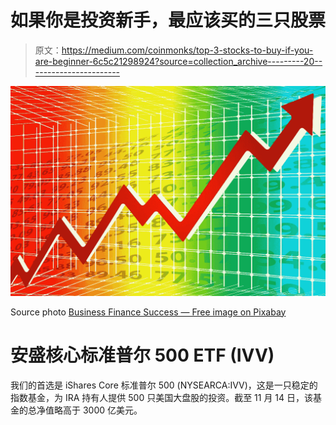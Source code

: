 # 如果你是投资新手，最应该买的三只股票

> 原文：<https://medium.com/coinmonks/top-3-stocks-to-buy-if-you-are-beginner-6c5c21298924?source=collection_archive---------20----------------------->

![](img/5483bbc8ea8da91d2461001743bf1dab.png)

Source photo [Business Finance Success — Free image on Pixabay](https://pixabay.com/illustrations/business-finance-success-economy-2245121/)

# 安盛核心标准普尔 500 ETF (IVV)

我们的首选是 iShares Core 标准普尔 500 (NYSEARCA:IVV)，这是一只稳定的指数基金，为 IRA 持有人提供 500 只美国大盘股的投资。截至 11 月 14 日，该基金的总净值略高于 3000 亿美元。